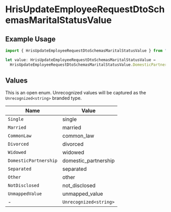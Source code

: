 # HrisUpdateEmployeeRequestDtoSchemasMaritalStatusValue

## Example Usage

```typescript
import { HrisUpdateEmployeeRequestDtoSchemasMaritalStatusValue } from "@stackone/stackone-client-ts/sdk/models/shared";

let value: HrisUpdateEmployeeRequestDtoSchemasMaritalStatusValue =
  HrisUpdateEmployeeRequestDtoSchemasMaritalStatusValue.DomesticPartnership;
```

## Values

This is an open enum. Unrecognized values will be captured as the `Unrecognized<string>` branded type.

| Name                   | Value                  |
| ---------------------- | ---------------------- |
| `Single`               | single                 |
| `Married`              | married                |
| `CommonLaw`            | common_law             |
| `Divorced`             | divorced               |
| `Widowed`              | widowed                |
| `DomesticPartnership`  | domestic_partnership   |
| `Separated`            | separated              |
| `Other`                | other                  |
| `NotDisclosed`         | not_disclosed          |
| `UnmappedValue`        | unmapped_value         |
| -                      | `Unrecognized<string>` |